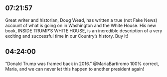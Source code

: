 ## 07:21:57
Great writer and historian, Doug Wead, has written a true (not Fake News) account of what is going on in Washington and the White House. His new book, INSIDE TRUMP’S WHITE HOUSE, is an incredible description of a very exciting and successful time in our Country’s history. Buy it!
## 04:24:00
“Donald Trump was framed back in 2016.” @MariaBartiromo  100% correct, Maria, and we can never let this happen to another president again!
